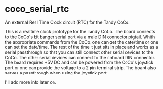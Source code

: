 # coco_serial_rtc
An external Real Time Clock circuit (RTC) for the Tandy CoCo.

This is a realtime clock prototype for the Tandy CoCo. The board connects to the CoCo's bit banger serial port via a male DIN connector pigtail.
Whith the appropriate commands from the CoCo, one can get the date/time or one can set the date/time. The rest of the time it just sits in place and works as a serial passthrough so that you can still connect other serial devices to the CoCo. The other serial devices can connect to the onboard DIN connector. The board requires +5V DC and can be powered from the CoCo's joystick port or one can provide the voltage to a 2 pin terminal strip. The board also serves a passthrough when using the joystick port.

I'll add more info later on.
